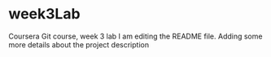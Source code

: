 # week3Lab
Coursera Git course, week 3 lab
I am editing the README file. Adding some more details about the project description

